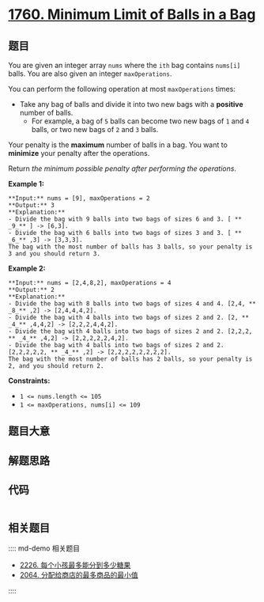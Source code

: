 # [1760. Minimum Limit of Balls in a Bag](https://leetcode.com/problems/minimum-limit-of-balls-in-a-bag)

## 题目

You are given an integer array `nums` where the `ith` bag contains `nums[i]`
balls. You are also given an integer `maxOperations`.

You can perform the following operation at most `maxOperations` times:

  * Take any bag of balls and divide it into two new bags with a **positive** number of balls. 
    * For example, a bag of `5` balls can become two new bags of `1` and `4` balls, or two new bags of `2` and `3` balls.

Your penalty is the **maximum** number of balls in a bag. You want to
**minimize** your penalty after the operations.

Return _the minimum possible penalty after performing the operations_.



**Example 1:**

    
    
    **Input:** nums = [9], maxOperations = 2
    **Output:** 3
    **Explanation:** 
    - Divide the bag with 9 balls into two bags of sizes 6 and 3. [ ** _9_** ] -> [6,3].
    - Divide the bag with 6 balls into two bags of sizes 3 and 3. [ ** _6_** ,3] -> [3,3,3].
    The bag with the most number of balls has 3 balls, so your penalty is 3 and you should return 3.
    

**Example 2:**

    
    
    **Input:** nums = [2,4,8,2], maxOperations = 4
    **Output:** 2
    **Explanation:**
    - Divide the bag with 8 balls into two bags of sizes 4 and 4. [2,4, ** _8_** ,2] -> [2,4,4,4,2].
    - Divide the bag with 4 balls into two bags of sizes 2 and 2. [2, ** _4_** ,4,4,2] -> [2,2,2,4,4,2].
    - Divide the bag with 4 balls into two bags of sizes 2 and 2. [2,2,2, ** _4_** ,4,2] -> [2,2,2,2,2,4,2].
    - Divide the bag with 4 balls into two bags of sizes 2 and 2. [2,2,2,2,2, ** _4_** ,2] -> [2,2,2,2,2,2,2,2].
    The bag with the most number of balls has 2 balls, so your penalty is 2, and you should return 2.
    



**Constraints:**

  * `1 <= nums.length <= 105`
  * `1 <= maxOperations, nums[i] <= 109`


## 题目大意

## 解题思路

## 代码

```javascript

```

## 相关题目

:::: md-demo 相关题目
- [2226. 每个小孩最多能分到多少糖果](https://leetcode.com/problems/maximum-candies-allocated-to-k-children)
- [2064. 分配给商店的最多商品的最小值](https://leetcode.com/problems/minimized-maximum-of-products-distributed-to-any-store)

::::
